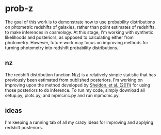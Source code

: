 # prob-z

The goal of this work is to demonstrate how to use probability distributions on phtometric redshifts of galaxies, rather than point estimates of redshifts, to make inferences in cosmology.  At this stage, I'm working with synthetic likelihoods and posteriors, as opposed to calculating either from photometry.  However, future work may focus on improving methods for turning photometry into redshift probability distributions.

## nz

The redshift distribution function N(z) is a relatively simple statistic that has previously been estimated from published posteriors.  I'm working on improving upon the method developed by [Sheldon, et al. (2011)](http://arxiv.org/pdf/1109.5192.pdf) for using those posteriors to do inference.  To run my code, simply download all setup.py, plots.py, and mpmcmc.py and run mpmcmc.py.

## ideas

I'm keeping a running tab of all my crazy ideas for improving and applying redshift posteriors.

